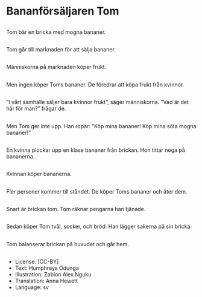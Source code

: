 # Bananförsäljaren Tom

##
Tom bär en bricka med mogna bananer.

##
Tom går till marknaden för att sälja bananer.

##
Människorna på marknaden köper frukt.

##
Men ingen köper Toms bananer. De föredrar att köpa frukt från kvinnor.

##
”I vårt samhälle säljer bara kvinnor frukt”, säger människorna. ”Vad är det här för man?” frågar de.

##
Men Tom ger inte upp. Han ropar: ”Köp mina bananer! Köp mina söta mogna bananer!”

##
En kvinna plockar upp en klase bananer från brickan. Hon tittar noga på bananerna.

##
Kvinnan köper bananerna.

##
Fler personer kommer till ståndet. De köper Toms bananer och äter dem.

##
Snart är brickan tom. Tom räknar pengarna han tjänade.

##
Sedan köper Tom tvål, socker, och bröd. Han lägger sakerna på sin bricka.

##
Tom balanserar brickan på huvudet och går hem.

##
* License: [CC-BY]
* Text: Humphreys Odunga
* Illustration: Zablon Alex Nguku
* Translation: Anna Hewett
* Language: sv

